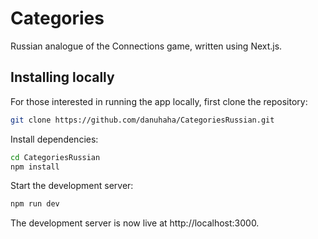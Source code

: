 # Categories

Russian analogue of the Connections game, written using Next.js.

## Installing locally

For those interested in running the app locally, first clone the repository:
```bash
git clone https://github.com/danuhaha/CategoriesRussian.git
```

Install dependencies:
```bash
cd CategoriesRussian
npm install
```

Start the development server:
```bash
npm run dev
```

The development server is now live at http://localhost:3000.
